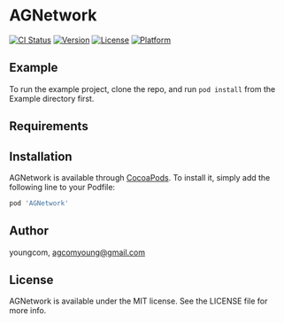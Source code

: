 # AGNetwork

[![CI Status](https://img.shields.io/travis/youngcom/AGNetwork.svg?style=flat)](https://travis-ci.org/youngcom/AGNetwork)
[![Version](https://img.shields.io/cocoapods/v/AGNetwork.svg?style=flat)](https://cocoapods.org/pods/AGNetwork)
[![License](https://img.shields.io/cocoapods/l/AGNetwork.svg?style=flat)](https://cocoapods.org/pods/AGNetwork)
[![Platform](https://img.shields.io/cocoapods/p/AGNetwork.svg?style=flat)](https://cocoapods.org/pods/AGNetwork)

## Example

To run the example project, clone the repo, and run `pod install` from the Example directory first.

## Requirements

## Installation

AGNetwork is available through [CocoaPods](https://cocoapods.org). To install
it, simply add the following line to your Podfile:

```ruby
pod 'AGNetwork'
```

## Author

youngcom, agcomyoung@gmail.com

## License

AGNetwork is available under the MIT license. See the LICENSE file for more info.
